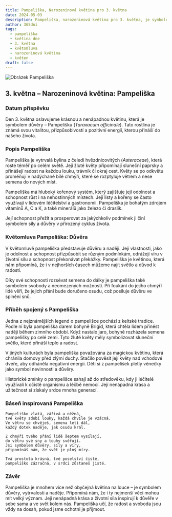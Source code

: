 ```yaml
---
title: Pampeliška, Narozeninová květina pro 3. května
date: 2024-05-03
description: Pampeliška, narozeninová květina pro 3. května, je symbolem Důvěra. Objevte její jedinečný význam, fascinující příběhy a poezii, která oslavuje její krásu.
author: 365dní
tags:
  - pampeliška
  - květina dne
  - 3. května
  - květomluva
  - narozeninová květina
  - květen
draft: false
---
```


![Obrázek Pampeliška](https://cdn.pixabay.com/photo/2023/05/22/14/49/dandelion-8010882_1280.jpg#center)


## 3. května – Narozeninová květina: Pampeliška

### Datum příspěvku

Den 3. května oslavujeme krásnou a nenápadnou květinu, která je symbolem důvěry – Pampelišku (_Taraxacum officinale_). Tato rostlina je známá svou vitalitou, přizpůsobivostí a pozitivní energií, kterou přináší do našeho života.

### Popis Pampeliška

Pampeliška je vytrvalá bylina z čeledi hvězdnicovitých (_Asteraceae_), která roste téměř po celém světě. Její žluté květy připomínají sluneční paprsky a přinášejí radost na každou louku, trávník či okraj cest. Květy se po odkvětu proměňují v nadýchané bílé chmýří, které se rozptyluje větrem a nese semena do nových míst.

Pampeliška má hluboký kořenový systém, který zajišťuje její odolnost a schopnost růst i na nehostinných místech. Její listy a kořeny se často využívají v lidovém léčitelství a gastronomii. Pampeliška je bohatým zdrojem vitamínů A, C a K, a také minerálů jako železo či draslík.

Její schopnost přežít a prosperovat za jakýchkoliv podmínek ji činí symbolem síly a důvěry v přirozený cyklus života.

### Květomluva Pampeliška: Důvěra

V květomluvě pampeliška představuje důvěru a naději. Její vlastnosti, jako je odolnost a schopnost přizpůsobit se různým podmínkám, odrážejí víru v životní sílu a schopnost překonávat překážky. Pampeliška je květinou, která nám připomíná, že i v nejhorších časech můžeme najít světlo a důvod k radosti.

Díky své schopnosti rozsévat semena do dálky je pampeliška také symbolem svobody a neomezených možností. Při foukání do jejího chmýří lidé věří, že jejich přání bude doručeno osudu, což posiluje důvěru ve splnění snů.

### Příběh spojený s Pampeliška

Jedna z nejznámějších legend o pampelišce pochází z keltské tradice. Podle ní byla pampeliška darem bohyně Brigid, která chtěla lidem přinést naději během zimního období. Když nastalo jaro, bohyně rozházela semena pampelišky po celé zemi. Tyto žluté květy měly symbolizovat sluneční světlo, které přináší teplo a radost.

V jiných kulturách byla pampeliška považována za magickou květinu, která chránila domovy před zlými duchy. Stačilo pověsit její květy nad vchodové dveře, aby odháněla negativní energii. Děti si z pampelišek pletly věnečky jako symbol nevinnosti a důvěry.

Historické zmínky o pampelišce sahají až do středověku, kdy ji léčitelé využívali k očistě organismu a léčbě nemocí. Její nenápadná krása a užitečnost si získaly srdce mnoha generací.

### Báseň inspirovaná Pampeliška

```
Pampeliško zlatá, zářivá a něžná,  
tvé květy zdobí louky, každá chvíle je vzácná.  
Ve větru se chvěješ, semena letí dál,  
každý dotek naděje, jak osudu král.

Z chmýří tvého přání lidé šeptem vysílají,  
do větru své sny a touhy svěřují.  
Jsi symbolem důvěry, síly a víry,  
připomínáš nám, že svět je plný míry.

Tvá prostota krásná, tvé poselství čisté,  
pampeliško zázračná, v srdci zůstaneš jisté.  
```

### Závěr

Pampeliška je mnohem více než obyčejná květina na louce – je symbolem důvěry, vytrvalosti a naděje. Připomíná nám, že i ty nejmenší věci mohou mít velký význam. Její nenápadná krása a životní síla inspirují k důvěře v sebe sama a ve svět kolem nás. Pampeliška učí, že radost a svoboda jsou vždy na dosah, pokud jsme ochotni je přijmout.